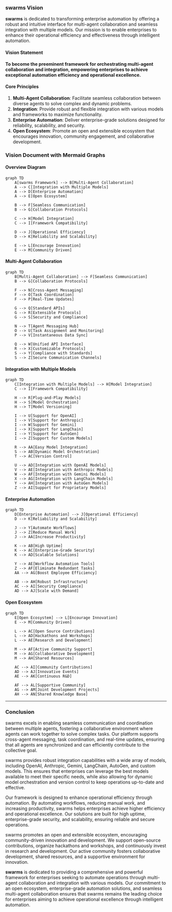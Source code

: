 ### swarms Vision

**swarms** is dedicated to transforming enterprise automation by offering a robust and intuitive interface for multi-agent collaboration and seamless integration with multiple models. Our mission is to enable enterprises to enhance their operational efficiency and effectiveness through intelligent automation.

#### Vision Statement

**To become the preeminent framework for orchestrating multi-agent collaboration and integration, empowering enterprises to achieve exceptional automation efficiency and operational excellence.**

#### Core Principles

1. **Multi-Agent Collaboration**: Facilitate seamless collaboration between diverse agents to solve complex and dynamic problems.
2. **Integration**: Provide robust and flexible integration with various models and frameworks to maximize functionality.
3. **Enterprise Automation**: Deliver enterprise-grade solutions designed for reliability, scalability, and security.
4. **Open Ecosystem**: Promote an open and extensible ecosystem that encourages innovation, community engagement, and collaborative development.

### Vision Document with Mermaid Graphs

#### Overview Diagram

```mermaid
graph TD
    A[swarms Framework] --> B[Multi-Agent Collaboration]
    A --> C[Integration with Multiple Models]
    A --> D[Enterprise Automation]
    A --> E[Open Ecosystem]

    B --> F[Seamless Communication]
    B --> G[Collaboration Protocols]

    C --> H[Model Integration]
    C --> I[Framework Compatibility]

    D --> J[Operational Efficiency]
    D --> K[Reliability and Scalability]

    E --> L[Encourage Innovation]
    E --> M[Community Driven]
```

#### Multi-Agent Collaboration

```mermaid
graph TD
    B[Multi-Agent Collaboration] --> F[Seamless Communication]
    B --> G[Collaboration Protocols]

    F --> N[Cross-Agent Messaging]
    F --> O[Task Coordination]
    F --> P[Real-Time Updates]

    G --> Q[Standard APIs]
    G --> R[Extensible Protocols]
    G --> S[Security and Compliance]

    N --> T[Agent Messaging Hub]
    O --> U[Task Assignment and Monitoring]
    P --> V[Instantaneous Data Sync]

    Q --> W[Unified API Interface]
    R --> X[Customizable Protocols]
    S --> Y[Compliance with Standards]
    S --> Z[Secure Communication Channels]
```

#### Integration with Multiple Models

```mermaid
graph TD
    C[Integration with Multiple Models] --> H[Model Integration]
    C --> I[Framework Compatibility]

    H --> R[Plug-and-Play Models]
    H --> S[Model Orchestration]
    H --> T[Model Versioning]

    I --> U[Support for OpenAI]
    I --> V[Support for Anthropic]
    I --> W[Support for Gemini]
    I --> X[Support for LangChain]
    I --> Y[Support for AutoGen]
    I --> Z[Support for Custom Models]

    R --> AA[Easy Model Integration]
    S --> AB[Dynamic Model Orchestration]
    T --> AC[Version Control]

    U --> AD[Integration with OpenAI Models]
    V --> AE[Integration with Anthropic Models]
    W --> AF[Integration with Gemini Models]
    X --> AG[Integration with LangChain Models]
    Y --> AH[Integration with AutoGen Models]
    Z --> AI[Support for Proprietary Models]
```

#### Enterprise Automation

```mermaid
graph TD
    D[Enterprise Automation] --> J[Operational Efficiency]
    D --> K[Reliability and Scalability]

    J --> Y[Automate Workflows]
    J --> Z[Reduce Manual Work]
    J --> AA[Increase Productivity]

    K --> AB[High Uptime]
    K --> AC[Enterprise-Grade Security]
    K --> AD[Scalable Solutions]

    Y --> AE[Workflow Automation Tools]
    Z --> AF[Eliminate Redundant Tasks]
    AA --> AG[Boost Employee Efficiency]

    AB --> AH[Robust Infrastructure]
    AC --> AI[Security Compliance]
    AD --> AJ[Scale with Demand]
```

#### Open Ecosystem

```mermaid
graph TD
    E[Open Ecosystem] --> L[Encourage Innovation]
    E --> M[Community Driven]

    L --> AC[Open Source Contributions]
    L --> AD[Hackathons and Workshops]
    L --> AE[Research and Development]

    M --> AF[Active Community Support]
    M --> AG[Collaborative Development]
    M --> AH[Shared Resources]

    AC --> AI[Community Contributions]
    AD --> AJ[Innovative Events]
    AE --> AK[Continuous R&D]

    AF --> AL[Supportive Community]
    AG --> AM[Joint Development Projects]
    AH --> AN[Shared Knowledge Base]
```

---

### Conclusion

swarms excels in enabling seamless communication and coordination between multiple agents, fostering a collaborative environment where agents can work together to solve complex tasks. Our platform supports cross-agent messaging, task coordination, and real-time updates, ensuring that all agents are synchronized and can efficiently contribute to the collective goal.

swarms provides robust integration capabilities with a wide array of models, including OpenAI, Anthropic, Gemini, LangChain, AutoGen, and custom models. This ensures that enterprises can leverage the best models available to meet their specific needs, while also allowing for dynamic model orchestration and version control to keep operations up-to-date and effective.

Our framework is designed to enhance operational efficiency through automation. By automating workflows, reducing manual work, and increasing productivity, swarms helps enterprises achieve higher efficiency and operational excellence. Our solutions are built for high uptime, enterprise-grade security, and scalability, ensuring reliable and secure operations.

swarms promotes an open and extensible ecosystem, encouraging community-driven innovation and development. We support open-source contributions, organize hackathons and workshops, and continuously invest in research and development. Our active community fosters collaborative development, shared resources, and a supportive environment for innovation.

**swarms** is dedicated to providing a comprehensive and powerful framework for enterprises seeking to automate operations through multi-agent collaboration and integration with various models. Our commitment to an open ecosystem, enterprise-grade automation solutions, and seamless multi-agent collaboration ensures that swarms remains the leading choice for enterprises aiming to achieve operational excellence through intelligent automation.
